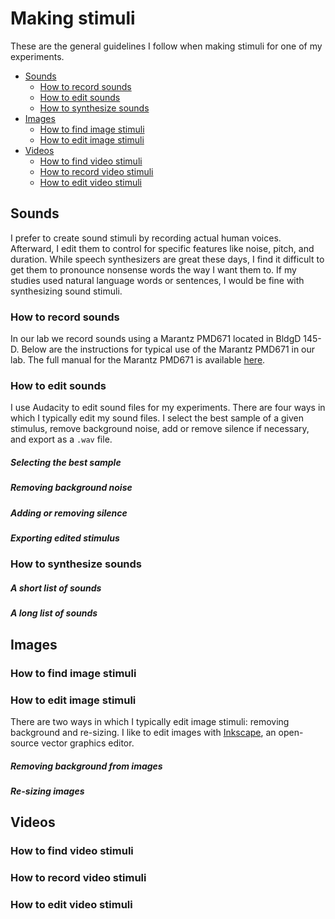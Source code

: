 # Making stimuli

These are the general guidelines I follow when making stimuli for one of my experiments. 

- [Sounds](#Sounds)
  - [How to record sounds](#How-to-record-sounds)
  - [How to edit sounds](#How-to-edit-sounds)
  - [How to synthesize sounds](#How-to-synthesize-sounds)
- [Images](#Images)
  - [How to find image stimuli](#How-to-find-image-stimuli)
  - [How to edit image stimuli](#How-to-edit-image-stimuli)
- [Videos](#Videos) 
  - [How to find video stimuli](#How-to-find-video-stimuli)
  - [How to record video stimuli](#How-to-record-video-stimuli)
  - [How to edit video stimuli](#How-to-edit-video-stimuli)

## Sounds

I prefer to create sound stimuli by recording actual human voices.  Afterward, I edit them to control for specific features like noise, pitch, and duration.  While speech synthesizers are great these days, I find it difficult to get them to pronounce nonsense words the way I want them to.  If my studies used natural language words or sentences, I would be fine with synthesizing sound stimuli.

### How to record sounds

In our lab we record sounds using a Marantz PMD671 located in BldgD 145-D.  Below are the instructions for typical use of the Marantz PMD671 in our lab. The full manual for the Marantz PMD671 is available [here](../static/marantz-pmd671.pdf).

### How to edit sounds

I use Audacity to edit sound files for my experiments.  There are four ways in which I typically edit my sound files.  I select the best sample of a given stimulus, remove background noise, add or remove silence if necessary, and export as a `.wav` file.

##### Selecting the best sample

##### Removing background noise

##### Adding or removing silence

##### Exporting edited stimulus

### How to synthesize sounds
##### A short list of sounds

##### A long list of sounds

## Images

### How to find image stimuli

### How to edit image stimuli

There are two ways in which I typically edit image stimuli: removing background and re-sizing.  I like to edit images with [Inkscape](https://inkscape.org/en/), an open-source vector graphics editor.

##### Removing background from images

##### Re-sizing images



## Videos

### How to find video stimuli

### How to record video stimuli

### How to edit video stimuli


